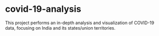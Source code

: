 # covid-19-analysis
This project performs an in-depth analysis and visualization of COVID-19 data, focusing on India and its states/union territories.
